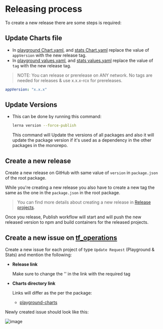 # Releasing process

To create a new release there are some steps is required:

## Update Charts file

- In [playground Chart.yaml](../packages/playground/playground-charts/Chart.yaml), and [stats Chart.yaml](../packages/stats/chart/Chart.yaml) replace the value of `appVersion` with the new release tag.
- In [playground values.yaml](../packages/playground/playground-charts/values.yaml), and [stats values.yaml](../packages/stats/chart/values.yaml) replace the value of `tag` with the new release tag.

> NOTE: You can release or prerelease on ANY network. No tags are needed for releases & use x.x.x-rcx for prereleases.

```yaml
appVersion: "x.x.x"
```

## Update Versions

- This can be done by running this command:

  ```bash
  lerna version --force-publish
  ```

  This command will Update the versions of all packages and also it will update the package version if it's used as a dependency in the other packages in the monorepo.

## Create a new release

Create a new release on GitHub with same value of `version` in `package.json` of the root package.

While you're creating a new release you also have to create a new tag the same as the one in the `package.json` in the root package.

> You can find more details about creating a new release in [Release projects](https://docs.github.com/en/repositories/releasing-projects-on-github/managing-releases-in-a-repository#creating-a-release).

Once you release, Publish workflow will start and will push the new released version to npm and build containers for the released projects.

## Create a new issue on [tf_operations](https://github.com/threefoldtech/tf_operations)

Create a new issue for each project of type `Update Request` (Playground & Stats) and mention the following:

- **Release link**

  Make sure to change the '<tag>' in the link with the required tag

- **Charts directory link**

  Links will differ as the per the package:

  - [playground-charts](https://github.com/threefoldtech/tfgrid-sdk-ts/tree/<tag>/packages/playground/playground-charts/)

Newly created issue should look like this:

![image](https://user-images.githubusercontent.com/40770501/214016988-96a378a6-cb8b-4e15-aeb2-2c44576f9133.png)

